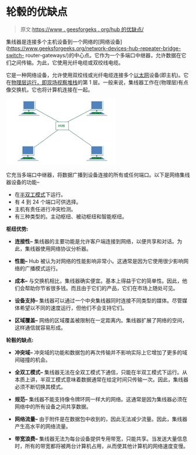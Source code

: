# 轮毂的优缺点

> 原文:[https://www . geesforgeks . org/hub 的优缺点/](https://www.geeksforgeeks.org/advantages-and-disadvantages-of-hub/)

集线器是连接多个主机设备到一个网络的[网络设备](https://www.geeksforgeeks.org/network-devices-hub-repeater-bridge-switch- router-gateways/)的中心点。它作为一个多端口中继器，允许数据在它们之间传输。为此，它使用光纤电缆或双绞线电缆。

它是一种网络设备，允许使用双绞线或光纤电缆连接多个[以太网](https://www.geeksforgeeks.org/ethernet-frame-format/)设备(即主机)。它在[物理层运行，即现场视察堆栈](https://www.geeksforgeeks.org/layers-of-osi-model/)的第 1 层。一般来说，集线器工作在(物理层)有点像交换机，它也将计算机连接在一起。

![](img/32d6f0df3108c345d0301e75cbd636b8.png)

它充当多端口中继器，将数据广播到设备连接的所有或任何端口。以下是网络集线器设备的功能–

*   在[半双工模式](https://www.geeksforgeeks.org/transmission-modes-computer-networks/)下运行。
*   有 4 到 24 个端口可供选择。
*   主机有责任进行冲突检测。
*   有三种类型的。主动枢纽、被动枢纽和智能枢纽。

**枢纽优势:**

*   **连接性–**
    集线器的主要功能是允许客户端连接到网络，以便共享和对话。为此，集线器使用网络协议分析器。

*   **性能–**
    Hub 被认为对网络的性能影响非常小。这通常是因为它使用很少影响网络的广播模式运行。

*   **成本–**
    与交换机相比，集线器确实便宜。基本上得益于它的简单性。因此，他们会帮助你节省很多钱。而且由于它们的产品，它们在市场上随处可见。

*   **设备支持–**
    集线器可以通过一个中央集线器同时连接不同类型的媒体。尽管媒体希望以不同的速度运行，但他们不会支持它们。

*   **区域覆盖–**
    网络的区域覆盖被限制在一定距离内。集线器扩展了网络的空间，这样通信就容易形成。

**轮毂的缺点:**

*   **冲突域–**
    冲突域的功能和数据包的再次传输并不影响实际上它增加了更多的域间碰撞的机会。

*   **全双工模式–**
    集线器无法在全双工模式下通信，只能在半双工模式下运行。从本质上讲，半双工模式意味着数据通常在给定时间只传输一次。因此，集线器必须不断切换其模式。

*   **规范–**
    集线器不能支持像令牌环网一样大的网络。这通常是因为集线器必须在网络中的所有设备之间共享数据。

*   **网络流量–**
    由于附件是在数据包中收到的，因此无法减少流量。因此，集线器产生高水平的网络流量。

*   **带宽浪费–**
    集线器无法为每台设备提供专用带宽，只能共享。当发送大量信息时，所有的带宽都将被两台计算机占用，从而使其他计算机的网络速度变慢。